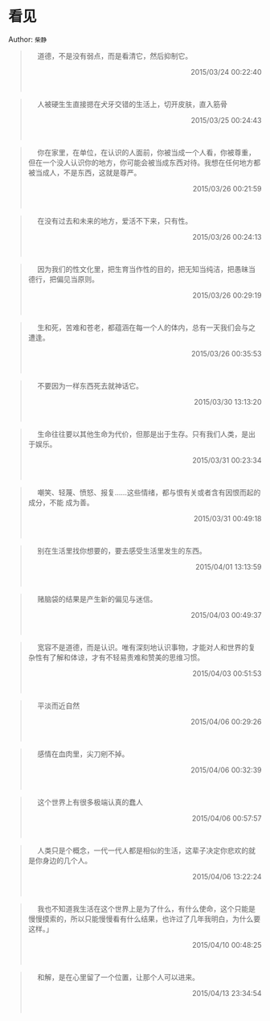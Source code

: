 # 看见 
Author: `柴静` 
> &emsp; 
> 道德，不是没有弱点，而是看清它，然后抑制它。
> 
> <p align="right"> 2015/03/24 00:22:40 </p>
> &emsp;
> &emsp; 
> 人被硬生生直接摁在犬牙交错的生活上，切开皮肤，直入筋骨
> 
> <p align="right"> 2015/03/25 00:24:43 </p>
> &emsp;
> &emsp; 
> 你在家里，在单位，在认识的人面前，你被当成一个人看，你被尊重，但在一个没人认识你的地方，你可能会被当成东西对待。我想在任何地方都被当成人，不是东西，这就是尊严。
> 
> <p align="right"> 2015/03/26 00:21:59 </p>
> &emsp;
> &emsp; 
> 在没有过去和未来的地方，爱活不下来，只有性。
> 
> <p align="right"> 2015/03/26 00:24:13 </p>
> &emsp;
> &emsp; 
> 因为我们的性文化里，把生育当作性的目的，把无知当纯洁，把愚昧当德行，把偏见当原则。
> 
> <p align="right"> 2015/03/26 00:29:19 </p>
> &emsp;
> &emsp; 
> 生和死，苦难和苍老，都蕴涵在每一个人的体内，总有一天我们会与之遭逢。
> 
> <p align="right"> 2015/03/26 00:35:53 </p>
> &emsp;
> &emsp; 
> 不要因为一样东西死去就神话它。
> 
> <p align="right"> 2015/03/30 13:13:20 </p>
> &emsp;
> &emsp; 
> 生命往往要以其他生命为代价，但那是出于生存。只有我们人类，是出于娱乐。
> 
> <p align="right"> 2015/03/31 00:23:34 </p>
> &emsp;
> &emsp; 
> 嘲笑、轻蔑、愤怒、报复……这些情绪，都与恨有关或者含有因恨而起的成分，不能 成为善。
> 
> <p align="right"> 2015/03/31 00:49:18 </p>
> &emsp;
> &emsp; 
> 别在生活里找你想要的，要去感受生活里发生的东西。
> 
> <p align="right"> 2015/04/01 13:13:59 </p>
> &emsp;
> &emsp; 
> 赌脑袋的结果是产生新的偏见与迷信。
> 
> <p align="right"> 2015/04/03 00:49:37 </p>
> &emsp;
> &emsp; 
> 宽容不是道德，而是认识。唯有深刻地认识事物，才能对人和世界的复杂性有了解和体谅，才有不轻易责难和赞美的思维习惯。
> 
> <p align="right"> 2015/04/03 00:51:53 </p>
> &emsp;
> &emsp; 
> 平淡而近自然
> 
> <p align="right"> 2015/04/06 00:29:26 </p>
> &emsp;
> &emsp; 
> 感情在血肉里，尖刀剜不掉。
> 
> <p align="right"> 2015/04/06 00:32:39 </p>
> &emsp;
> &emsp; 
> 这个世界上有很多极端认真的蠢人
> 
> <p align="right"> 2015/04/06 00:57:57 </p>
> &emsp;
> &emsp; 
> 人类只是个概念，一代一代人都是相似的生活，这辈子决定你悲欢的就是你身边的几个人。
> 
> <p align="right"> 2015/04/06 13:22:24 </p>
> &emsp;
> &emsp; 
> 我也不知道我生活在这个世界上是为了什么，有什么使命，这个只能是慢慢摸索的，所以只能慢慢看有什么结果，也许过了几年我明白，为什么要这样。」
> 
> <p align="right"> 2015/04/10 00:48:25 </p>
> &emsp;
> &emsp; 
> 和解，是在心里留了一个位置，让那个人可以进来。
> 
> <p align="right"> 2015/04/13 23:34:54 </p>
> &emsp;
